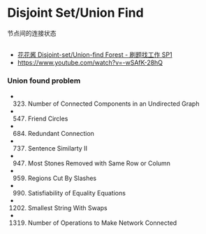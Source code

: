 
# Disjoint Set/Union Find

  节点间的连接状态

##
- [花花酱 Disjoint-set/Union-find Forest - 刷题找工作 SP1](https://www.youtube.com/watch?v=VJnUwsE4fWA)
- https://www.youtube.com/watch?v=-wSAfK-28hQ
  

### Union found problem
- 323. Number of Connected Components in an Undirected Graph
- 547. Friend Circles
-	684. Redundant Connection   
- 737. Sentence Similarty II
- 947. Most Stones Removed with Same Row or Column
- 959. Regions Cut By Slashes 
-	990. Satisfiability of Equality Equations 
- 1202. Smallest String With Swaps
- 1319. Number of Operations to Make Network Connected


